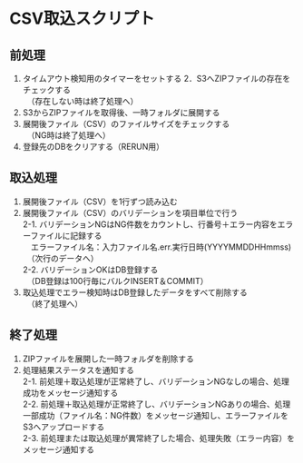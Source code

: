 # CSV取込スクリプト

## 前処理
1. タイムアウト検知用のタイマーをセットする
2．S3へZIPファイルの存在をチェックする   
　（存在しない時は終了処理へ）
3. S3からZIPファイルを取得後、一時フォルダに展開する
4. 展開後ファイル（CSV）のファイルサイズをチェックする   
　（NG時は終了処理へ）
5. 登録先のDBをクリアする（RERUN用）

## 取込処理
1. 展開後ファイル（CSV）を1行ずつ読み込む
2. 展開後ファイル（CSV）のバリデーションを項目単位で行う   
2-1. バリデーションNGはNG件数をカウントし、行番号＋エラー内容をエラーファイルに記録する    
　エラーファイル名：入力ファイル名.err.実行日時(YYYYMMDDHHmmss)   
　（次行のデータへ）   
2-2. バリデーションOKはDB登録する   
　（DB登録は100行毎にバルクINSERT＆COMMIT）
3. 取込処理でエラー検知時はDB登録したデータをすべて削除する   
　（終了処理へ）

## 終了処理
1. ZIPファイルを展開した一時フォルダを削除する  
2. 処理結果ステータスを通知する    
2-1. 前処理＋取込処理が正常終了し、バリデーションNGなしの場合、処理成功をメッセージ通知する   
2-2. 前処理＋取込処理が正常終了し、バリデーションNGありの場合、処理一部成功（ファイル名：NG件数）をメッセージ通知し、エラーファイルをS3へアップロードする   
2-3. 前処理または取込処理が異常終了した場合、処理失敗（エラー内容）をメッセージ通知する   
